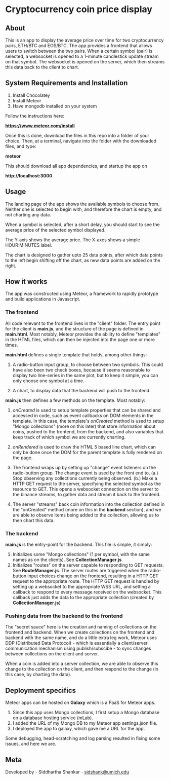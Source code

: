 # Cryptocurrency coin price display

## About

This is an app to display the  average price over time for two cryptocurrency pairs, ETH/BTC and EOS/BTC. The app provides a frontend that allows users to switch between the two pairs. When a certain symbol (pair) is selected, a websocket is opened to a 1-minute candlestick update stream on that symbol. The websocket is opened on the server, which then streams this data back to the client to chart.

## System Requirements and Installation

1. Install Chocolatey
2. Install Meteor
3. Have mongodb installed on your system

Follow the instructions here: 

**https://www.meteor.com/install**

Once this is done, download the files in this repo into a folder of your choice. Then, at a terminal, navigate into the folder with the downloaded files, and type:

**meteor**

This should download all app dependencies, and startup the app on 

**http://localhost:3000**

## Usage

The landing page of the app shows the available symbols to choose from. Neither one is selected to begin with, and therefore the chart is empty, and not charting any data.

When a symbol is selected, after a short delay, you should start to see the average price of the selected symbol displayed.

The Y-axis shows the average price.
The X-axes shows a simple HOUR:MINUTES label.

The chart is designed to gather upto 25 data points, after which data points to the left begin shifting off the chart, as new data points are added on the right.

## How it works

The app was constructed using Meteor, a framework to rapidly prototype and build applications in Javascript.

### The frontend

All code relevant to the frontend lives in the "client" folder. The entry point for the client is **main.js**, and the structure of the page is defined in **main.html**. Most notably, Meteor provides the ability to define "templates" in the HTML files, which can then be injected into the page one or more times.

**main.html** defines a single template that holds, among other things:

1. A radio-button input group, to choose between two symbols. This could have also been two check boxes, because it seems reasonable to display two line-series in the same plot, but to keep it simple, you can only choose one symbol at a time.

2. A chart, to display data that the backend will push to the frontend.

**main.js** then defines a few methods on the template. Most notably:

1. *onCreated* is used to setup template properties that can be shared and accessed in code, such as event callbacks on DOM elements in the template. In this case, the template's *onCreated* method is used to setup "Mongo collections" (more on this later) that store information about coins, pushed to the frontend, from the backend, and also variables that keep track of which symbol we are currently charting.

2. *onRendered* is used to draw the HTML 5 based line chart, which can only be done once the DOM for the parent template is fully rendered on the page.

3. The frontend wraps up by setting up "change" event listeners on the radio-button group. The change event is used by the front end to, (a.) Stop observing any collections currently being observed. (b.) Make a HTTP GET request to the server, specifying the selected symbol as the resource to GET. This opens a websocket connection on the server to the binance streams, to gather data and stream it back to the frontend.

4. The server "streams" back coin information into the collection defined in the "onCreated" method (more on this in the **backend** section), and we are able to observe items being added to the collection, allowing us to then chart this data.

### The backend

**main.js** is the entry-point for the backend. This file is simple, it simply:

1. Initializes some "Mongo collections" (1 per symbol, with the same names as on the clients). See **CollectionManager.js**
2. Initializes "routes" on the server capable to responding to GET requests. See **RouteManager.js**. The server routes are triggered when the radio-button input choices change on the frontend, resulting in a HTTP GET request to the appropriate route. The HTTP GET request is handled by setting up a websocket to the appropriate WSS URL, and setting a callback to respond to every message received on the websocket. This callback just adds the data to the appropriate collection (created by **CollectionManager.js**)

### Pushing data from the backend to the frontend

The "secret sauce" here is the creation and naming of collections on the frontend and backend. When we create collections on the frontend and backend with the same name, and do a little extra leg work, Meteor uses DDP (Distributed Data Protocol) - which is essentially a client/server communication mechanism using publish/subscibe - to sync changes between collections on the client and server. 

When a coin is added into a server collection, we are able to observe this change to the collection on the client, and then respond to the change (in this case, by charting the data).

## Deployment specifics

Meteor apps can be hosted on **Galaxy** which is a PaaS for Meteor apps. 

1. Since this app uses Mongo collections, I first setup a Mongo database on a database hosting service (mLab).
2. I added the URL of my Mongo DB to my Meteor app settings.json file.
3. I deployed the app to galaxy, which gave me a URL for the app.

Some debugging, head-scratching and log parsing resulted in fixing some issues, and here we are.

## Meta

Developed by - Siddhartha Shankar - sidshank@umich.edu
